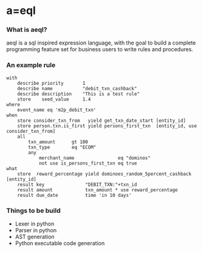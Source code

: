 # a=eql

### What is aeql?
aeql is a sql inspired expression language, with the goal to build a complete programming feature set for business users to write rules and procedures.


### An example rule
```
with
    describe priority       1
    describe name           "debit_txn_cashback"
    describe description    "This is a test rule"
    store    seed_value     1.4
where
    event_name eq 'm2p_debit_txn'
when
    store consider_txn_from   yield get_txn_date_start [entity_id]
    store person.txn.is_first yield persons_first_txn  [entity_id, use consider_txn_from]
    all 
        txn_amount      gt 100
        txn_type        eq "ECOM"
        any     
            merchant_name                eq "dominos"
            not use is_persons_first_txn eq true
what    
    store  reward_percentage yield dominoes_random_5percent_cashback [entity_id]
    result key               "DEBIT_TXN:"+txn_id
    result amount            txn_amount * use reward_percentage
    result due_date          time 'in 10 days'
```

### Things to be build
- Lexer in python
- Parser in python
- AST generation
- Python executable code generation
